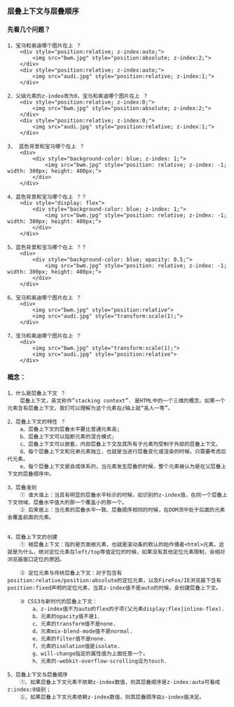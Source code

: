 ### 层叠上下文与层叠顺序
#### 先看几个问题？
	1、宝马和奥迪哪个图片在上 ？
		<div style="position:relative; z-index:auto;">
			<img src="bwm.jpg" style="position:absolute; z-index:2;">
		</div>
		<div style="position:relative; z-index:auto;">
			<img src="audi.jpg" style="position:relative; z-index:1;">
		</div>

	2、父级元素的z-index改为0，宝马和奥迪哪个图片在上 ？
		<div style="position:relative; z-index:0;">
			<img src="bwm.jpg" style="position:absolute; z-index:2;">
		</div>
		<div style="position:relative; z-index:0;">
			<img src="audi.jpg" style="position:relative; z-index:1;">
		</div>

	3、 蓝色背景和宝马哪个在上 ？
		<div>
			<div style="background-color: blue; z-index: 1;">
				<img src="bwm.jpg" style="position: relative; z-index: -1; width: 300px; height: 400px;">
			</div>
		</div>

	4、蓝色背景和宝马哪个在上 ？？
		<div style="display: flex">
			<div style="background-color: blue; z-index: 1;">
				<img src="bwm.jpg" style="position: relative; z-index: -1; width: 300px; height: 400px;">
			</div>
		</div>

	5、蓝色背景和宝马哪个在上 ？？
		<div>
			<div style="background-color: blue; opacity: 0.5;">
				<img src="bwm.jpg" style="position: relative; z-index: -1; width: 300px; height: 400px;">
			</div>
		</div>

	6、宝马和奥迪哪个图片在上 ？
		<div>
			<img src="bwm.jpg" style="position:relative">
			<img src="audi.jpg" style="transform:scale(1);">
		</div>

	7、宝马和奥迪哪个图片在上 ？
		<div>
			<img src="bwm.jpg" style="transform:scale(1);">
			<img src="audi.jpg" style="position:relative">
		</div>



#### 概念：
	1、什么是层叠上下文 ？
		层叠上下文，英文称作”stacking context”. 是HTML中的一个三维的概念。如果一个元素含有层叠上下文，我们可以理解为这个元素在z轴上就“高人一等”。

	2、层叠上下文的特性 ？
		a、层叠上下文的层叠水平要比普通元素高;
		b、层叠上下文可以阻断元素的混合模式;
		c、层叠上下文可以嵌套，内部层叠上下文及其所有子元素均受制于外部的层叠上下文。
		d、每个层叠上下文和兄弟元素独立，也就是当进行层叠变化或渲染的时候，只需要考虑后代元素。
		e、每个层叠上下文是自成体系的，当元素发生层叠的时候，整个元素被认为是在父层叠上下文的层叠顺序中。

	3、层叠准则
		① 谁大谁上：当具有明显的层叠水平标示的时候，如识别的z-index值，在同一个层叠上下文领域，层叠水平值大的那一个覆盖小的那一个。
		② 后来居上：当元素的层叠水平一致、层叠顺序相同的时候，在DOM流中处于后面的元素会覆盖前面的元素。


	4、层叠上下文的创建
		① 根层叠上下文：指的是页面根元素，也就是滚动条的默认的始作俑者<html>元素。这就是为什么，绝对定位元素在left/top等值定位的时候，如果没有其他定位元素限制，会相对浏览器窗口定位的原因。

		② 定位元素与传统层叠上下文：对于包含有position:relative/position:absolute的定位元素，以及FireFox/IE浏览器下含有position:fixed声明的定位元素，当其z-index值不是auto的时候，会创建层叠上下文。

		③ CSS3与新时代的层叠上下文：
			a、z-index值不为auto的flex的子项(父元素display:flex|inline-flex).
			b、元素的opacity值不是1.
			c、元素的transform值不是none.
			d、元素mix-blend-mode值不是normal.
			e、元素的filter值不是none.
			f、元素的isolation值是isolate.
			g、will-change指定的属性值为上面任意一个。
			h、元素的-webkit-overflow-scrolling设为touch.

	5、层叠上下文与层叠顺序
		①、如果层叠上下文元素不依赖z-index数值，则其层叠顺序是z-index:auto可看成z:index:0级别；
		②、如果层叠上下文元素依赖z-index数值，则其层叠顺序由z-index值决定。
	







	

